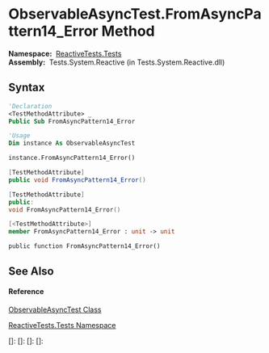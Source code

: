 # ObservableAsyncTest.FromAsyncPattern14\_Error Method

**Namespace:**  [ReactiveTests.Tests](ReactiveTests.Tests\ReactiveTests.Tests.md)  
**Assembly:**  Tests.System.Reactive (in Tests.System.Reactive.dll)

## Syntax

```vb
'Declaration
<TestMethodAttribute> _
Public Sub FromAsyncPattern14_Error
```

```vb
'Usage
Dim instance As ObservableAsyncTest

instance.FromAsyncPattern14_Error()
```

```csharp
[TestMethodAttribute]
public void FromAsyncPattern14_Error()
```

```c++
[TestMethodAttribute]
public:
void FromAsyncPattern14_Error()
```

```fsharp
[<TestMethodAttribute>]
member FromAsyncPattern14_Error : unit -> unit 
```

```jscript
public function FromAsyncPattern14_Error()
```

## See Also

#### Reference

[ObservableAsyncTest Class](ObservableAsyncTest\ObservableAsyncTest.md)

[ReactiveTests.Tests Namespace](ReactiveTests.Tests\ReactiveTests.Tests.md)

[]: 
[]: 
[]: 
[]: 
